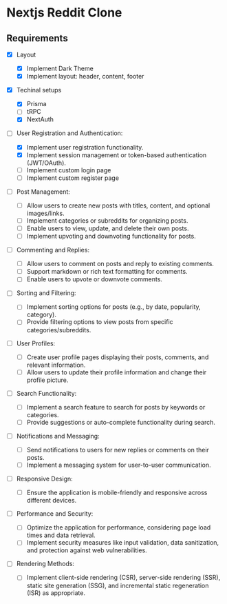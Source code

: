 # Nextjs Reddit Clone

## Requirements

- [x] Layout

  - [x] Implement Dark Theme
  - [x] Implement layout: header, content, footer

- [x] Techinal setups

  - [x] Prisma
  - [ ] tRPC
  - [x] NextAuth

- [ ] User Registration and Authentication:

  - [x] Implement user registration functionality.
  - [x] Implement session management or token-based authentication (JWT/OAuth).
  - [ ] Implement custom login page
  - [ ] Implement custom register page

- [ ] Post Management:

  - [ ] Allow users to create new posts with titles, content, and optional images/links.
  - [ ] Implement categories or subreddits for organizing posts.
  - [ ] Enable users to view, update, and delete their own posts.
  - [ ] Implement upvoting and downvoting functionality for posts.

- [ ] Commenting and Replies:

  - [ ] Allow users to comment on posts and reply to existing comments.
  - [ ] Support markdown or rich text formatting for comments.
  - [ ] Enable users to upvote or downvote comments.

- [ ] Sorting and Filtering:

  - [ ] Implement sorting options for posts (e.g., by date, popularity, category).
  - [ ] Provide filtering options to view posts from specific categories/subreddits.

- [ ] User Profiles:

  - [ ] Create user profile pages displaying their posts, comments, and relevant information.
  - [ ] Allow users to update their profile information and change their profile picture.

- [ ] Search Functionality:

  - [ ] Implement a search feature to search for posts by keywords or categories.
  - [ ] Provide suggestions or auto-complete functionality during search.

- [ ] Notifications and Messaging:

  - [ ] Send notifications to users for new replies or comments on their posts.
  - [ ] Implement a messaging system for user-to-user communication.

- [ ] Responsive Design:

  - [ ] Ensure the application is mobile-friendly and responsive across different devices.

- [ ] Performance and Security:

  - [ ] Optimize the application for performance, considering page load times and data retrieval.
  - [ ] Implement security measures like input validation, data sanitization, and protection against web vulnerabilities.

- [ ] Rendering Methods:
  - [ ] Implement client-side rendering (CSR), server-side rendering (SSR), static site generation (SSG), and incremental static regeneration (ISR) as appropriate.
